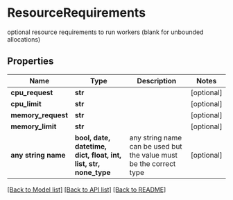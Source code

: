 # ResourceRequirements

optional resource requirements to run workers (blank for unbounded allocations)

## Properties
Name | Type | Description | Notes
------------ | ------------- | ------------- | -------------
**cpu_request** | **str** |  | [optional] 
**cpu_limit** | **str** |  | [optional] 
**memory_request** | **str** |  | [optional] 
**memory_limit** | **str** |  | [optional] 
**any string name** | **bool, date, datetime, dict, float, int, list, str, none_type** | any string name can be used but the value must be the correct type | [optional]

[[Back to Model list]](../README.md#documentation-for-models) [[Back to API list]](../README.md#documentation-for-api-endpoints) [[Back to README]](../README.md)


